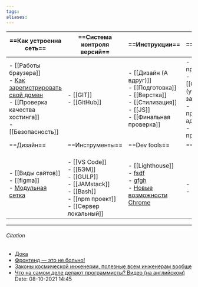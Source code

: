```yaml
---
tags: 
aliases: 
---
```


| ==Как устроенна сеть==                                                                                                                                                                                                                                                   | ==Система контроля версий==                                                                                                      | ==Инструкции==                                                                                                                                                                                                               | ==Остальное==                                                                                                                 |
| ------------------------------------------------------------------------------------------------------------------------------------------------------------------------------------------------------------------------------------------------------------------------ | -------------------------------------------------------------------------------------------------------------------------------- | ---------------------------------------------------------------------------------------------------------------------------------------------------------------------------------------------------------------------------- | ----------------------------------------------------------------------------------------------------------------------------- |
| - [[Работы браузера]]   <br>  - [Как зарегистрировать свой домен](https://htmlacademy.ru/blog/boost/tutorial/how-to-register-domain)    <br>   - [[Проверка качества хостинга]] <br>  - [[Безопасность]] | - [[GIT]] <br> - [[GitHub]]                                                                                                      | - [[Дизайн (А вдруг)]] <br> - [[Подготовка]] <br> - [[Верстка]] <br> - [[Стилизация]] <br> - [[JS]]  <br> - [[Финальная проверка]]                                                                                                                                                                                                                             | - [[Лучшие практики]]<br>- [[Оптимизация (усорение загрузки)]]<br>- [[Ведение проектов аджайл]]   <br> - [[Стартовый проект]] |
| ==Дизайн==                                                                                                                                                                                                                                                               | ==Инструменты==                                                                                                                  | ==Dev tools==                                                                                                                                                                                                                | ==Работа==                                                                                                                    |
| - [[Виды сайтов]]  <br> - [[figma]]  <br> - [Модульная сетка](https://gutdesign.ru/blog/16-modulnaya-setka/)                                                                                                                                                             | <br>- [[VS Code]]	<br>- [[БЭМ]]	<br>- [[GULP]]	<br>- [[JAMstack]]	<br>- [[Bash]]	<br>- [[npm проект]] <br>- [[Сервер локальный]] | - [[Lighthouse]]	<br> - [fsdf](https://developer.chrome.com/tags/devtools/)	<br> - [gfgh](https://developer.chrome.com/docs/devtools/)	<br> - [Новые возможности Chrome](https://www.youtube.com/watch?v=Df2U9-R-OJs&t=380s) | <br> - [[Interview]]	 <br> - [[Зарплата]]                                                                                     |


---
###### Citation 
- [Дока](https://doka.guide/)
- [Фронтенд — это не больно!](https://bespoyasov.ru/front-not-pain/#preface)
- [Законы космической инженерии, полезные всем инженерам вообще](https://habr.com/ru/post/354936/)
- [Что на самом деле делают программисты? Видео (на английском)](https://www.youtube.com/watch?v=g4a7_HH9Wbg)
Date: 08-10-2021 14:45

